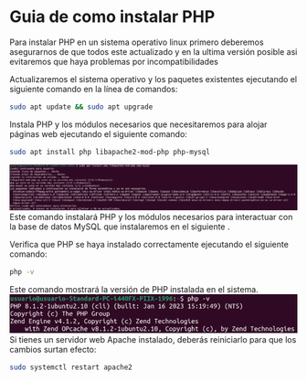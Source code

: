 # Guia de como instalar PHP 
Para instalar PHP en un sistema operativo linux primero deberemos asegurarnos de que todos este actualizado y en la ultima versión posible asi evitaremos que haya problemas por incompatibilidades

Actualizaremos el sistema operativo y los paquetes existentes ejecutando el siguiente comando en la línea de comandos:
```bash
sudo apt update && sudo apt upgrade
```
Instala PHP y los módulos necesarios que necesitaremos para alojar páginas web ejecutando el siguiente comando:
```bash
sudo apt install php libapache2-mod-php php-mysql
```
![php1](https://github.com/AlvaroAMGX/Practica_2_Trimestre_SRI/blob/main/capturas/php1.png)
Este comando instalará PHP y los módulos necesarios para interactuar con la base de datos MySQL que instalaremos en el siguiente .

Verifica que PHP se haya instalado correctamente ejecutando el siguiente comando:
```bash
php -v
```
Este comando mostrará la versión de PHP instalada en el sistema.
![php1](https://github.com/AlvaroAMGX/Practica_2_Trimestre_SRI/blob/main/capturas/php2.png)
Si tienes un servidor web Apache instalado, deberás reiniciarlo para que los cambios surtan efecto:
```bash
sudo systemctl restart apache2
```

